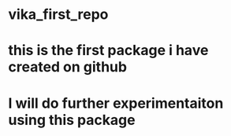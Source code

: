 # vika_first_repo
# this is the first package i have created on github
# I will do further experimentaiton using this package